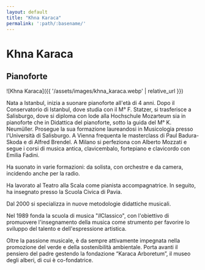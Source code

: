 ```yaml
---
layout: default
title: "Khna Karaca"
permalink: ':path/:basename/'
---
```


# Khna Karaca
## Pianoforte
![Khna Karaca]({{ '/assets/images/khna_karaca.webp' | relative_url }})

Nata a Istanbul, inizia a suonare pianoforte all'età di 4 anni. Dopo il Conservatorio di Istanbul, dove studia con il M° F. Statzer, si trasferisce a Salisburgo, dove si diploma con lode alla Hochschule Mozarteum sia in pianoforte che in Didattica del pianoforte, sotto la guida del M° K. Neumüller. Prosegue la sua formazione laureandosi in Musicologia presso l'Università di Salisburgo. A Vienna frequenta le masterclass di Paul Badura-Skoda e di Alfred Brendel. A Milano si perfeziona con Alberto Mozzati e segue i corsi di musica antica, clavicembalo, fortepiano e clavicordo con Emilia Fadini.

Ha suonato in varie formazioni: da solista, con orchestre e da camera, incidendo  anche per la radio.

Ha lavorato al Teatro alla Scala come pianista accompagnatrice. In seguito, ha insegnato presso la Scuola Civica di Pavia.

Dal 2000 si specializza in nuove metodologie didattiche musicali.

Nel 1989 fonda la scuola di musica "*Il*Classico", con l'obiettivo di promuovere l'insegnamento della musica come strumento per favorire lo sviluppo del talento e dell'espressione artistica. 

Oltre la passione musicale, è da sempre attivamente impegnata nella promozione del verde e della sostenibilità ambientale. Porta avanti il pensiero del padre gestendo la fondazione “Karaca Arboretum”, il museo degli alberi, di cui è co-fondatrice.

